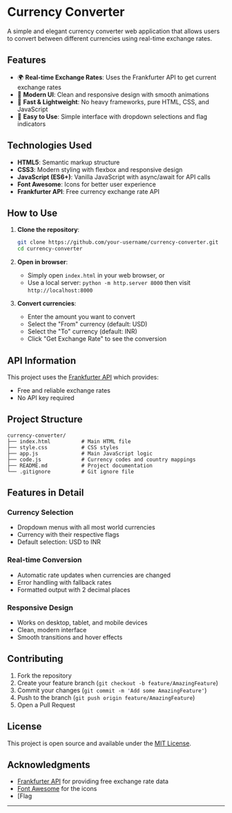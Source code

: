 # Currency Converter

A simple and elegant currency converter web application that allows users to convert between different currencies using real-time exchange rates.

## Features

- 🌍 **Real-time Exchange Rates**: Uses the Frankfurter API to get current exchange rates
- 🎨 **Modern UI**: Clean and responsive design with smooth animations
- 🚀 **Fast & Lightweight**: No heavy frameworks, pure HTML, CSS, and JavaScript
- 🎯 **Easy to Use**: Simple interface with dropdown selections and flag indicators

## Technologies Used

- **HTML5**: Semantic markup structure
- **CSS3**: Modern styling with flexbox and responsive design
- **JavaScript (ES6+)**: Vanilla JavaScript with async/await for API calls
- **Font Awesome**: Icons for better user experience
- **Frankfurter API**: Free currency exchange rate API

## How to Use

1. **Clone the repository**:
   ```bash
   git clone https://github.com/your-username/currency-converter.git
   cd currency-converter
   ```

2. **Open in browser**:
   - Simply open `index.html` in your web browser, or
   - Use a local server: `python -m http.server 8000` then visit `http://localhost:8000`

3. **Convert currencies**:
   - Enter the amount you want to convert
   - Select the "From" currency (default: USD)
   - Select the "To" currency (default: INR)
   - Click "Get Exchange Rate" to see the conversion

## API Information

This project uses the [Frankfurter API](https://www.frankfurter.app/) which provides:
- Free and reliable exchange rates
- No API key required

## Project Structure

```
currency-converter/
├── index.html          # Main HTML file
├── style.css           # CSS styles
├── app.js              # Main JavaScript logic
├── code.js             # Currency codes and country mappings
├── README.md           # Project documentation
└── .gitignore          # Git ignore file
```

## Features in Detail

### Currency Selection
- Dropdown menus with all most world currencies
- Currency with their respective flags
- Default selection: USD to INR

### Real-time Conversion
- Automatic rate updates when currencies are changed
- Error handling with fallback rates
- Formatted output with 2 decimal places

### Responsive Design
- Works on desktop, tablet, and mobile devices
- Clean, modern interface
- Smooth transitions and hover effects

## Contributing

1. Fork the repository
2. Create your feature branch (`git checkout -b feature/AmazingFeature`)
3. Commit your changes (`git commit -m 'Add some AmazingFeature'`)
4. Push to the branch (`git push origin feature/AmazingFeature`)
5. Open a Pull Request

## License

This project is open source and available under the [MIT License](LICENSE).

## Acknowledgments

- [Frankfurter API](https://www.frankfurter.app/) for providing free exchange rate data
- [Font Awesome](https://fontawesome.com/) for the icons
- [Flag

---

